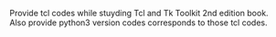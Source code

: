 Provide tcl codes while stuyding Tcl and Tk Toolkit 2nd edition book.  
Also provide python3 version codes corresponds to those tcl codes.
